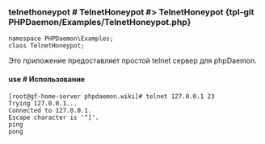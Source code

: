 ### telnethoneypot # TelnetHoneypot #> TelnetHoneypot {tpl-git PHPDaemon/Examples/TelnetHoneypot.php}

```php:p
namespace PHPDaemon\Examples;
class TelnetHoneypot;
```

Это приложение предоставляет простой telnet сервер для phpDaemon.

#### use # Использование

	[root@gf-home-server phpdaemon.wiki]# telnet 127.0.0.1 23
	Trying 127.0.0.1...
	Connected to 127.0.0.1.
	Escape character is '^]'.
	ping
	pong